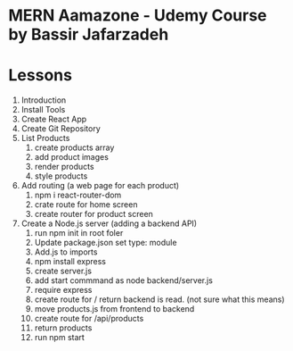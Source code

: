 # MERN Aamazone - Udemy Course by Bassir Jafarzadeh

# Lessons

1. Introduction
2. Install Tools
3. Create React App
4. Create Git Repository
5. List Products
   1. create products array
   2. add product images
   3. render products
   4. style products
6. Add routing (a web page for each product)
   1. npm i react-router-dom
   2. crate route for home screen
   3. create router for product screen
7. Create a Node.js server (adding a backend API)
   1. run npm init in root foler
   2. Update package.json set type: module
   3. Add.js to imports
   4. npm install express
   5. create server.js
   6. add start commmand as node backend/server.js
   7. require express
   8. create route for / return backend is read. (not sure what this means)
   9. move products.js from frontend to backend
   10. create route for /api/products
   11. return products
   12. run npm start
